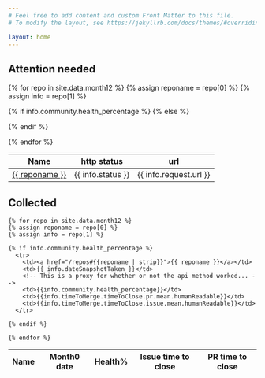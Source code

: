 ```yaml
---
# Feel free to add content and custom Front Matter to this file.
# To modify the layout, see https://jekyllrb.com/docs/themes/#overriding-theme-defaults

layout: home
---
```


## Attention needed

<table>
<thead>
<tr>
<th>Name </th>
<th>http status</th>
<th>url</th>

</tr>
</thead>

  {% for repo in site.data.month12 %}
  {% assign reponame = repo[0] %}
  {% assign info = repo[1] %}

  {% if info.community.health_percentage %}
  {% else %}
  <tr>
    <td><a href="/repos#{{reponame | strip}}">{{ reponame }}</a></td>
    <td>{{ info.status }}</td>
    <td>{{ info.request.url }}</td>
  </tr>
  {% endif %}

  {% endfor %}

</table>

## Collected

  <table>
  <thead>
  <tr>
  <th>Name </th>
  <th>Month0 date</th>
  <th>Health%</th>
  <th>Issue time to close</th>
  <th>PR time to close</th>
  </tr>
  </thead>

    {% for repo in site.data.month12 %}
    {% assign reponame = repo[0] %}
    {% assign info = repo[1] %}

    {% if info.community.health_percentage %}
      <tr>
        <td><a href="/repos#{{reponame | strip}}">{{ reponame }}</a></td>
        <td>{{ info.dateSnapshotTaken }}</td>
        <!-- This is a proxy for whether or not the api method worked... -->
        <td>{{info.community.health_percentage}}</td>
        <td>{{info.timeToMerge.timeToClose.pr.mean.humanReadable}}</td>
        <td>{{info.timeToMerge.timeToClose.issue.mean.humanReadable}}</td>
      </tr>

    {% endif %}

    {% endfor %}

  </table>
